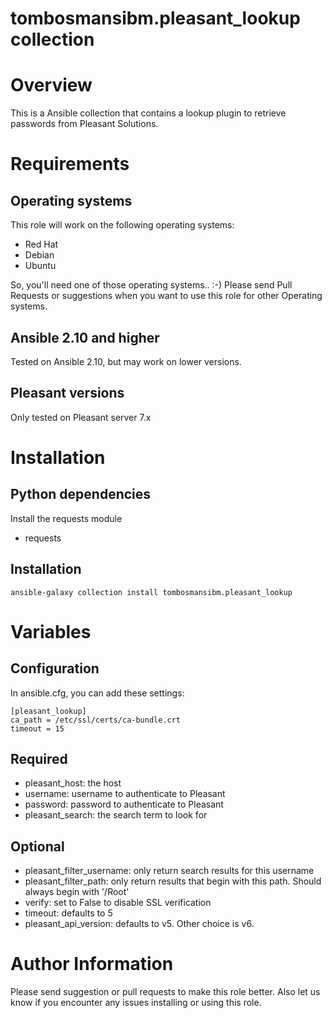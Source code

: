 # tombosmansibm.pleasant_lookup collection

# Overview
This is a Ansible collection that contains a lookup plugin to retrieve passwords from Pleasant Solutions.

# Requirements
## Operating systems

This role will work on the following operating systems:

 * Red Hat
 * Debian
 * Ubuntu

So, you'll need one of those operating systems.. :-)
Please send Pull Requests or suggestions when you want to use this role for other Operating systems.

## Ansible 2.10 and higher

Tested on Ansible 2.10, but may work on lower versions.

## Pleasant versions

Only tested on Pleasant server 7.x

# Installation
## Python dependencies
Install the requests module

* requests

## Installation
```commandline
ansible-galaxy collection install tombosmansibm.pleasant_lookup
```

# Variables

## Configuration

In ansible.cfg, you can add these settings:

```
[pleasant_lookup]
ca_path = /etc/ssl/certs/ca-bundle.crt
timeout = 15
```

## Required

* pleasant_host: the host
* username: username to authenticate to Pleasant
* password: password to authenticate to Pleasant
* pleasant_search: the search term to look for

## Optional

* pleasant_filter_username: only return search results for this username
* pleasant_filter_path: only return results that begin with this path.  Should always begin with '/Root'
* verify: set to False to disable SSL verification
* timeout: defaults to 5
* pleasant_api_version: defaults to v5.  Other choice is v6.

# Author Information

Please send suggestion or pull requests to make this role better. 
Also let us know if you encounter any issues installing or using this role.


